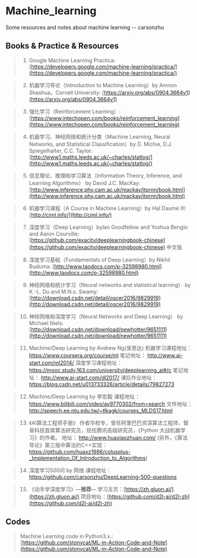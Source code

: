 # Machine_learning
Some resources and notes about machine learning -- carsonzhu

## Books & Practice & Resources
>1. Google Machine Learning Practica: [https://developers.google.com/machine-learning/practica/](https://developers.google.com/machine-learning/practica/)

>2. 机器学习导论（Introduction to Machine Learning）by Amnon Shashua，Cornell University: [https://arxiv.org/abs/0904.3664v1](https://arxiv.org/abs/0904.3664v1)

>3. 强化学习（Reinforcement Learning）: [https://www.intechopen.com/books/reinforcement_learning](https://www.intechopen.com/books/reinforcement_learning)

>4. 机器学习、神经网络和统计分类（Machine Learning, Neural Networks, and Statistical Classification）by D. Michie, D.J. Spiegelhalter, C.C. Taylor: [http://www1.maths.leeds.ac.uk/~charles/statlog/](http://www1.maths.leeds.ac.uk/~charles/statlog/)

>5. 信息理论、推理和学习算法（Information Theory, Inference, and Learning Algorithms） by David J.C. MacKay: [http://www.inference.phy.cam.ac.uk/mackay/itprnn/book.html](http://www.inference.phy.cam.ac.uk/mackay/itprnn/book.html)

>6. 机器学习课程（A Course in Machine Learning）by Hal Daumé III: [http://ciml.info/](http://ciml.info/)

>7. 深度学习（Deep Learning）byIan Goodfellow and Yoshua Bengio and Aaron Courville: [https://github.com/exacity/deeplearningbook-chinese](https://github.com/exacity/deeplearningbook-chinese) 中文版

>8. 深度学习基础（Fundamentals of Deep Learning）by Nikhil Buduma: [http://www.taodocs.com/p-32598980.html](http://www.taodocs.com/p-32598980.html)

>9. 神经网络和统计学习（Neural networks and statistical learning） by K.-L. Du and M.N.s. Swamy: [http://download.csdn.net/detail/oscer2016/9829919](http://download.csdn.net/detail/oscer2016/9829919)

>10. 神经网络和深度学习（Neural Networks and Deep Learning） by Michael Niels: [http://download.csdn.net/download/newhotter/9651111](http://download.csdn.net/download/newhotter/9651111)

>11. Machine/Deep Learning by Andrew Ng(吴恩达)
机器学习课程地址：
https://www.coursera.org/course/ml
笔记地址：
http://www.ai-start.com/ml2014/
深度学习课程地址：
https://mooc.study.163.com/university/deeplearning_ai#/c
笔记地址：
http://www.ai-start.com/dl2017/
课后作业地址：
https://blog.csdn.net/u013733326/article/details/79827273

>12. Machine/Deep Learning by 李宏毅
课程地址：
https://www.bilibili.com/video/av9770302/from=search
文件地址：
http://speech.ee.ntu.edu.tw/~tlkagk/courses_MLDS17.html

>13. 《AI算法工程师手册》
作者华校专，曾任阿里巴巴资深算法工程师、智易科技首席算法研究员，现任腾讯高级研究员，《Python 大战机器学习》的作者。
地址：
http://www.huaxiaozhuan.com/
(另外，《算法导论》第三版中算法的C++实现：https://github.com/huaxz1986/cplusplus-_Implementation_Of_Introduction_to_Algorithms)

>14. 深度学习500问 by 网络
课程地址：
https://github.com/carsonzhu/DeepLearning-500-questions

>15. 《动手学深度学习》**--推荐--**
学习主页：[https://zh.gluon.ai/](https://zh.gluon.ai/)
项目地址：[https://github.com/d2l-ai/d2l-zh](https://github.com/d2l-ai/d2l-zh)


## Codes
>Machine Learning code in Python3.x.: [https://github.com/stonycat/ML-in-Action-Code-and-Note](https://github.com/stonycat/ML-in-Action-Code-and-Note)
